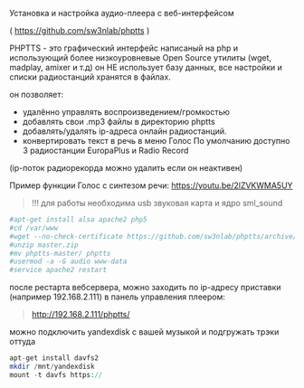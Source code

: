 Установка и настройка аудио-плеера с веб-интерфейсом

( https://github.com/sw3nlab/phptts )

PHPTTS - это графический интерфейс написаный на php и использующий более низкоуровневые Open Source утилиты (wget, madplay, amixer и т.д) он НЕ использует базу данных, все настройки и списки радиостанций хранятся в файлах.

он позволяет:

+ удалённо управлять воспроизведением/громкостью
+ добавлять свои .mp3 файлы в директорию phptts
+ добавлять/удалять ip-адреса онлайн радиостанций.
+ конвертировать текст в речь в меню Голос
По умолчанию доступно 3 радиостанции EuropaPlus и Radio Record

(ip-поток радиорекорда можно удалить если он неактивен)

Пример функции Голос с синтезом речи: https://youtu.be/2lZVKWMA5UY


> !!! для работы необходима usb звуковая карта и ядро sml_sound

```php
#apt-get install alsa apache2 php5
#cd /var/www
#wget --no-check-certificate https://github.com/sw3nlab/phptts/archive/refs/heads/master.zip
#unzip master.zip
#mv phptts-master/ phptts
#usermod -a -G audio www-data
#service apache2 restart
```

после рестарта вебсервера, можно заходить по ip-адресу приставки (например 192.168.2.111) в панель управления плеером:
>http://192.168.2.111/phptts/

можно подключить yandexdisk с вашей музыкой и подгружать трэки оттуда

```php
apt-get install davfs2
mkdir /mnt/yandexdisk
mount -t davfs https://
```
